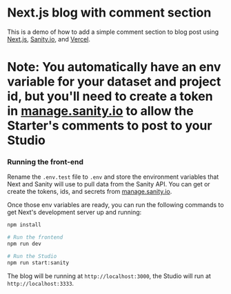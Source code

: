 # Next.js blog with comment section

This is a demo of how to add a simple comment section to blog post using [Next.js](https://nextjs.org), [Sanity.io](https://www.sanity.io), and [Vercel](https://vercel.com).

# Note: You automatically have an env variable for your dataset and project id, but you'll need to create a token in [manage.sanity.io](https://manage.sanity.io) to allow the Starter's comments to post to your Studio

### Running the front-end

Rename the `.env.test` file to `.env` and store the environment variables that Next and Sanity will use to pull data from the Sanity API. You can get or create the tokens, ids, and secrets from [manage.sanity.io](https://manage.sanity.io).

Once those env variables are ready, you can run the following commands to get Next's development server up and running:

```bash
npm install

# Run the frontend
npm run dev

# Run the Studio
npm run start:sanity
```

The blog will be running at `http://localhost:3000`, the Studio will run at `http://localhost:3333`.
